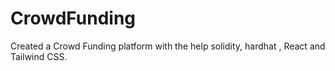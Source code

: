 # CrowdFunding
Created a Crowd Funding platform with the help solidity, hardhat , React and Tailwind CSS. 
